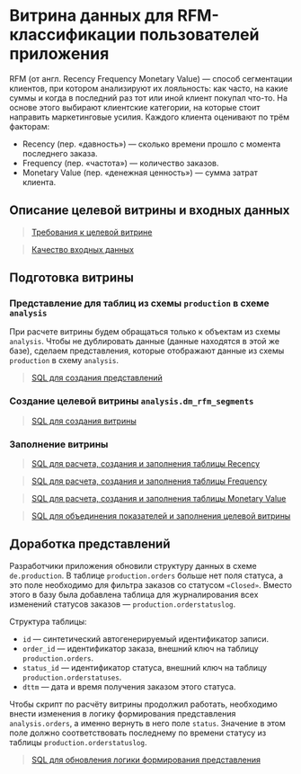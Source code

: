 # Витрина данных для RFM-классификации пользователей приложения

RFM (от англ. Recency Frequency Monetary Value) — способ сегментации клиентов, при котором анализируют их лояльность: как часто, на какие суммы и когда в последний раз тот или иной клиент покупал что-то. На основе этого выбирают клиентские категории, на которые стоит направить маркетинговые усилия.
Каждого клиента оценивают по трём факторам:
- Recency (пер. «давность») — сколько времени прошло с момента последнего заказа.
- Frequency (пер. «частота») — количество заказов.
- Monetary Value (пер. «денежная ценность») — сумма затрат клиента.

## Описание целевой витрины и входных данных

> [Требования к целевой витрине](requirements.md)

> [Качество входных данных](data_quality.md)

## Подготовка витрины

### Представление для таблиц из схемы `production` в схеме `analysis`

При расчете витрины будем обращаться только к объектам из схемы `analysis`. 
Чтобы не дублировать данные (данные находятся в этой же базе), сделаем представления, которые отображают данные из схемы `production` в схему `analysis`.

> [SQL для создания представлений](src/views.sql) 

### Создание целевой витрины `analysis.dm_rfm_segments`

> [SQL для создания витрины](src/datamart_ddl.sql)

### Заполнение витрины

> [SQL для расчета, создания и заполнения таблицы Recency](src/tmp_rfm_recency.sql)

> [SQL для расчета, создания и заполнения таблицы Frequency](src/tmp_rfm_frequency.sql)

> [SQL для расчета, создания и заполнения таблицы Monetary Value](src/tmp_rfm_monetary_value.sql)

> [SQL для объединения показателей и заполнения целевой витрины](src/datamart_query.sql)

## Доработка представлений

Разработчики приложения обновили структуру данных в схеме `de.production`. 
В таблице `production.orders` больше нет поля статуса, а это поле необходимо для фильтра заказов со статусом `«Closed»`.
Вместо этого в базу была добавлена таблица для журналирования всех изменений статусов заказов — `production.orderstatuslog`.

Структура таблицы:
- `id` — синтетический автогенерируемый идентификатор записи.
- `order_id` — идентификатор заказа, внешний ключ на таблицу `production.orders`.
- `status_id` — идентификатор статуса, внешний ключ на таблицу `production.orderstatuses`.
- `dttm` — дата и время получения заказом этого статуса.

Чтобы скрипт по расчёту витрины продолжил работать, необходимо внести изменения в логику формирования представления `analysis.orders`, а именно вернуть в него поле `status`. 
Значение в этом поле должно соответствовать последнему по времени статусу из таблицы `production.orderstatuslog`.

> [SQL для обновления логики формирования представления](src/orders_view.sql)

